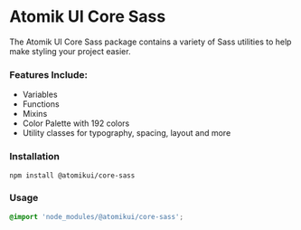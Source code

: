 # Atomik UI Core Sass

The Atomik UI Core Sass package contains a variety of Sass utilities to help make styling your project easier.

### Features Include:

- Variables
- Functions
- Mixins
- Color Palette with 192 colors
- Utility classes for typography, spacing, layout and more

### Installation

```
npm install @atomikui/core-sass
```

### Usage

```CSS
@import 'node_modules/@atomikui/core-sass';
```
